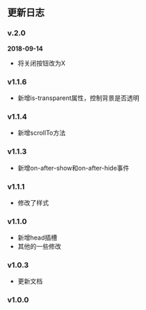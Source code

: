 ## 更新日志

### v.2.0

**2018-09-14**

- 将关闭按钮改为X

### v1.1.6

- 新增is-transparent属性，控制背景是否透明

### v1.1.4

- 新增scrollTo方法

### v1.1.3

- 新增on-after-show和on-after-hide事件

### v1.1.1

- 修改了样式

### v1.1.0

- 新增head插槽
- 其他的一些修改

### v1.0.3

- 更新文档

### v1.0.0
